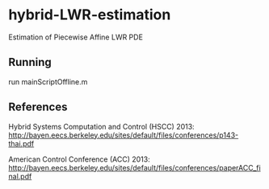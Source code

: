 hybrid-LWR-estimation
=====================

Estimation of Piecewise Affine LWR PDE


Running
-------
run mainScriptOffline.m

References
-------
Hybrid Systems Computation and Control (HSCC) 2013: http://bayen.eecs.berkeley.edu/sites/default/files/conferences/p143-thai.pdf

American Control Conference (ACC) 2013: http://bayen.eecs.berkeley.edu/sites/default/files/conferences/paperACC_final.pdf